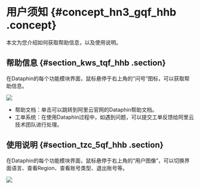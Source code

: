 # 用户须知 {#concept_hn3_gqf_hhb .concept}

本文为您介绍如何获取帮助信息，以及使用说明。

## 帮助信息 {#section_kws_tqf_hhb .section}

在Dataphin的每个功能模块界面，鼠标悬停于右上角的“问号”图标，可以获取帮助信息。

![](http://static-aliyun-doc.oss-cn-hangzhou.aliyuncs.com/assets/img/151814/155599238542208_zh-CN.png)

-   帮助文档：单击可以跳转到阿里云官网的Dataphin帮助文档。
-   工单系统：在使用Dataphin过程中，如遇到问题，可以提交工单反馈给阿里云技术团队进行处理。

## 使用说明 {#section_tzc_5qf_hhb .section}

在Dataphin的每个功能模块界面，鼠标悬停于右上角的“用户图像”，可以切换界面语言、查看Region、查看账号类型、退出账号等。

![](http://static-aliyun-doc.oss-cn-hangzhou.aliyuncs.com/assets/img/151814/155599238542210_zh-CN.png)

